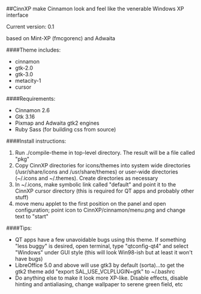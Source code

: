 ##CinnXP
make Cinnamon look and feel like the venerable Windows XP interface

Current version: 0.1

based on Mint-XP (fmcgorenc) and Adwaita

####Theme includes:
* cinnamon
* gtk-2.0
* gtk-3.0
* metacity-1
* cursor

####Requirements:
* Cinnamon 2.6
* Gtk 3.16
* Pixmap and Adwaita gtk2 engines
* Ruby Sass (for building css from source)

####Install instructions:

1. Run ./compile-theme in top-level directory. The result will be a file called "pkg"
2. Copy CinnXP directories for icons/themes into system wide directories (/usr/share/icons and /usr/share/themes) or user-wide directories (~/.icons and ~/.themes). Create directories as necessary
3. In ~/.icons, make symbolic link called "default" and point it to the CinnXP cursor directory (this is required for QT apps and probably other stuff)
4. move menu applet to the first position on the panel and open configuration; point icon to CinnXP/cinnamon/menu.png and change text to "start"

####Tips:
* QT apps have a few unavoidable bugs using this theme. If something "less buggy" is desired, open terminal, type "qtconfig-qt4" and select "Windows" under GUI style (this will look Win98-ish but at least it won't have bugs)
* LibreOffice 5.0 and above will use gtk3 by default (sorta)...to get the gtk2 theme add "export SAL\_USE_VCLPLUGIN=gtk" to ~/.bashrc
* Do anything else to make it look more XP-like. Disable effects, disable hinting and antialiasing, change wallpaper to serene green field, etc
